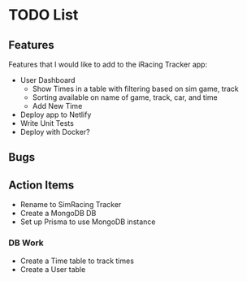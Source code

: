 # TODO List

## Features

Features that I would like to add to the iRacing Tracker app:

- User Dashboard
  - Show Times in a table with filtering based on sim game, track
  - Sorting available on name of game, track, car, and time
  - Add New Time
- Deploy app to Netlify
- Write Unit Tests
- Deploy with Docker?

## Bugs

## Action Items

- Rename to SimRacing Tracker
- Create a MongoDB DB
- Set up Prisma to use MongoDB instance

### DB Work

- Create a Time table to track times
- Create a User table

